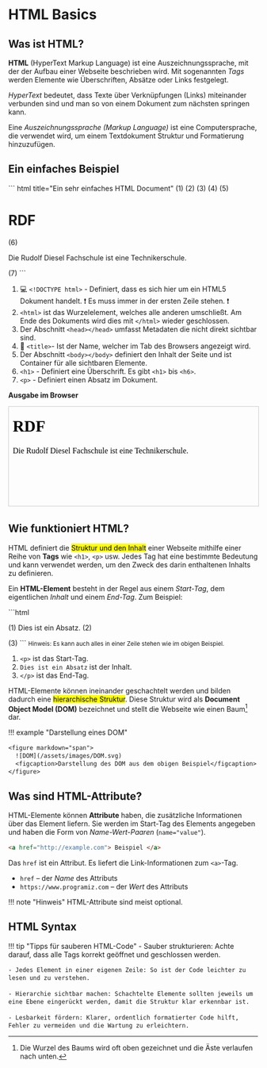 # HTML Basics

## Was ist HTML?

__HTML__ (HyperText Markup Language) ist eine Auszeichnungssprache, mit der der Aufbau einer Webseite beschrieben wird. Mit sogenannten _Tags_ werden Elemente wie Überschriften, Absätze oder Links festgelegt.

_HyperText_ bedeutet, dass Texte über Verknüpfungen (Links) miteinander verbunden sind und man so von einem Dokument zum nächsten springen kann.

Eine _Auszeichnungssprache (Markup Language)_ ist eine Computersprache, die verwendet wird, um einem Textdokument Struktur und Formatierung hinzuzufügen.

## Ein einfaches Beispiel

<div class="annotate" markdown>
``` html title="Ein sehr einfaches HTML Document"
<!DOCTYPE html> (1)
<html> (2)

  <head> (3)
    <title>RDF - Rudolf Diesel Fachschule</title> (4)
  </head>

  <body> (5)
    <h1>RDF</h1> (6)
    <p>Die Rudolf Diesel Fachschule ist eine Technikerschule.</p> (7)
  </body>

</html> 
```
</div>

1. :computer: `<!DOCTYPE html>` - Definiert, dass es sich hier um ein HTML5 Dokument handelt. :exclamation: Es muss immer in der ersten Zeile stehen. :exclamation:
2. `<html>` ist das Wurzelelement, welches alle anderen umschließt. Am Ende des Dokuments wird dies mit `</html>` wieder geschlossen.
3. Der Abschnitt `<head></head>` umfasst Metadaten die nicht direkt sichtbar sind.
4. :small_red_triangle: `<title>`- Ist der Name, welcher im Tab des Browsers angezeigt wird.
5. Der Abschnitt `<body></body>` definiert den Inhalt der Seite und ist Container für alle sichtbaren Elemente.
6. `<h1>` - Definiert eine Überschrift. Es gibt `<h1>` bis `<h6>`.
7. `<p>` - Definiert einen Absatz im Dokument.

__Ausgabe im Browser__
<iframe 
  srcdoc='<!DOCTYPE html><html><head><title>RDF</title></head><body><h1>RDF</h1><p>Die Rudolf Diesel Fachschule ist eine Technikerschule.</p></body></html>' 
  width="100%" 
  height="200" 
  style="border:1px solid #ccc;">
</iframe>

## Wie funktioniert HTML?

HTML definiert die <mark>Struktur und den Inhalt</mark> einer Webseite mithilfe einer Reihe von __Tags__ wie `<h1>`, `<p>` usw. Jedes Tag hat eine bestimmte Bedeutung und kann verwendet werden, um den Zweck des darin enthaltenen Inhalts zu definieren.

Ein __HTML-Element__ besteht in der Regel aus einem _Start-Tag_, dem eigentlichen _Inhalt_ und einem _End-Tag_. Zum Beispiel:

<div class="annotate" markdown>
```html
<p> (1)
    Dies ist ein Absatz. (2)
</p> (3)
``` 
<small>Hinweis: Es kann auch alles in einer Zeile stehen wie im obigen Beispiel.</small>
</div>

1. `<p>` ist das Start-Tag. 
2. `Dies ist ein Absatz` ist der Inhalt.
3.  `</p>` ist das End-Tag.

HTML-Elemente können ineinander geschachtelt werden und bilden dadurch eine <mark>hierarchische Struktur</mark>. Diese Struktur wird als __Document Object Model (DOM)__ bezeichnet und stellt die Webseite wie einen Baum[^1] dar.

!!! example "Darstellung eines DOM" 

    <figure markdown="span">
      ![DOM](/assets/images/DOM.svg)
      <figcaption>Darstellung des DOM aus dem obigen Beispiel</figcaption>
    </figure>

[^1]: Die Wurzel des Baums wird oft oben gezeichnet und die Äste verlaufen nach unten.

## Was sind HTML-Attribute?

HTML-Elemente können __Attribute__ haben, die zusätzliche Informationen über das Element liefern. Sie werden im Start-Tag des Elements angegeben und haben die Form von _Name-Wert-Paaren_ (`name="value"`). 

```html
<a href="http://example.com"> Beispiel </a>
```

Das `href` ist ein Attribut. Es liefert die Link-Informationen zum `<a>`-Tag. 

- `href` – der _Name_ des Attributs
- `https://www.programiz.com` – der _Wert_ des Attributs

!!! note "Hinweis"
    HTML-Attribute sind meist optional.

## HTML Syntax

!!! tip "Tipps für sauberen HTML-Code"
    - Sauber strukturieren: Achte darauf, dass alle Tags korrekt geöffnet und geschlossen werden.

    - Jedes Element in einer eigenen Zeile: So ist der Code leichter zu lesen und zu verstehen.

    - Hierarchie sichtbar machen: Schachtelte Elemente sollten jeweils um eine Ebene eingerückt werden, damit die Struktur klar erkennbar ist.

    - Lesbarkeit fördern: Klarer, ordentlich formatierter Code hilft, Fehler zu vermeiden und die Wartung zu erleichtern.